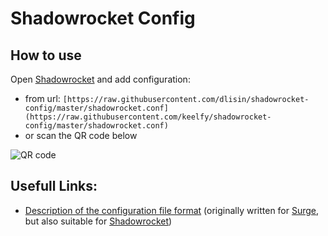 # Shadowrocket Config

## How to use
Open [Shadowrocket](https://www.shadowrocketdownload.com) and add configuration:
 - from url: `[https://raw.githubusercontent.com/dlisin/shadowrocket-config/master/shadowrocket.conf](https://raw.githubusercontent.com/keelfy/shadowrocket-config/master/shadowrocket.conf)`
 - or scan the QR code below

![QR code](https://raw.githubusercontent.com/dlisin/shadowrocket-config/master/images/config-qr.png)

## Usefull Links:
 - [Description of the configuration file format](https://manual.nssurge.com) (originally written for [Surge](https://nssurge.com), but also suitable for [Shadowrocket](https://www.shadowrocketdownload.com))
